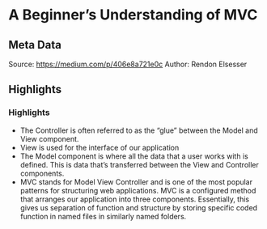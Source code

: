 # A Beginner’s Understanding of MVC

## Meta Data

Source:  https://medium.com/p/406e8a721e0c 
Author: Rendon Elsesser

## Highlights

### Highlights

- The Controller is often referred to as the “glue” between the Model and View component.
- View is used for the interface of our application
- The Model component is where all the data that a user works with is defined. This is data that’s transferred between the View and Controller components.
- MVC stands for Model View Controller and is one of the most popular patterns for structuring web applications. MVC is a configured method that arranges our application into three components. Essentially, this gives us separation of function and structure by storing specific coded function in named files in similarly named folders.

